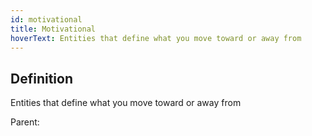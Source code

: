 ```yaml
---
id: motivational
title: Motivational
hoverText: Entities that define what you move toward or away from
---
```

## Definition
Entities that define what you move toward or away from

Parent: 